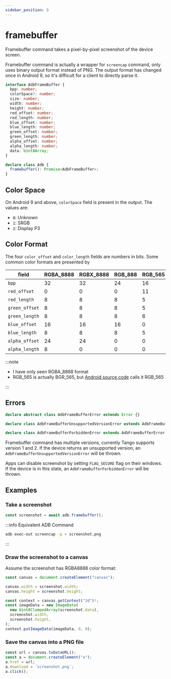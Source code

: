 ```yaml
---
sidebar_position: 9
---
```


# framebuffer

Framebuffer command takes a pixel-by-pixel screenshot of the device screen.

Framebuffer command is actually a wrapper for `screencap` command, only uses binary output format instead of PNG. The output format has changed once in Android 9, so it's difficult for a client to directly parse it.

```ts
interface AdbFrameBuffer {
  bpp: number;
  colorSpace?: number;
  size: number;
  width: number;
  height: number;
  red_offset: number;
  red_length: number;
  blue_offset: number;
  blue_length: number;
  green_offset: number;
  green_length: number;
  alpha_offset: number;
  alpha_length: number;
  data: Uint8Array;
}

declare class Adb {
  framebuffer(): Promise<AdbFrameBuffer>;
}
```

## Color Space

On Android 9 and above, `colorSpace` field is present in the output. The values are:

* `0`: Unknown
* `1`: SRGB
* `2`: Display P3

## Color Format

The four `color_offset` and `color_length` fields are numbers in bits. Some common color formats are presented by

| field          | RGBA_8888 | RGBX_8888 | RGB_888 | RGB_565  | BGRA_8888 |
| -------------- | --------- | --------- | ------- | ------- | --------- |
| `bpp`          | 32        | 32        | 24      | 16      | 32        |
| `red_offset`   | 0         | 0         | 0       | 11      | 16        |
| `red_length`   | 8         | 8         | 8       | 5       | 8         |
| `green_offset` | 8         | 8         | 8       | 5       | 8         |
| `green_length` | 8         | 8         | 8       | 6       | 8         |
| `blue_offset`  | 16        | 16        | 16      | 0       | 0         |
| `blue_length`  | 8         | 8         | 8       | 5       | 8         |
| `alpha_offset` | 24        | 24        | 0       | 0       | 24        |
| `alpha_length` | 8         | 0         | 0       | 0       | 8         |

:::note

* I have only seen RGBA_8888 format
* RGB_565 is actually BGR_565, but [Android source code](https://android.googlesource.com/platform/packages/modules/adb/+/bafac63cab3d32f7bf0e4cb0d8ff00e7e59a4e22/daemon/framebuffer_service.cpp#139) calls it RGB_565

:::

## Errors

```ts
declare abstract class AdbFrameBufferError extends Error {}

declare class AdbFrameBufferUnsupportedVersionError extends AdbFrameBufferError {}

declare class AdbFrameBufferForbiddenError extends AdbFrameBufferError {}
```

Framebuffer command has multiple versions, currently Tango supports version 1 and 2. If the device returns an unsupported version, an `AdbFrameBufferUnsupportedVersionError` will be thrown.

Apps can disable screenshot by setting `FLAG_SECURE` flag on their windows. If the device is in this state, an `AdbFrameBufferForbiddenError` will be thrown.

## Examples

### Take a screenshot

```ts transpile
const screenshot = await adb.framebuffer();
```

:::info Equivalent ADB Command

```sh
adb exec-out screencap -p > screenshot.png
```

:::

### Draw the screenshot to a canvas

Assume the screenshot has RGBA8888 color format:

```ts transpile
const canvas = document.createElement("canvas");

canvas.width = screenshot.width;
canvas.height = screenshot.height;

const context = canvas.getContext("2d")!;
const imageData = new ImageData(
  new Uint8ClampedArray(screenshot.data),
  screenshot.width,
  screenshot.height,
);
context.putImageData(imageData, 0, 0);
```

### Save the canvas into a PNG file

```ts transpile
const url = canvas.toDataURL();
const a = document.createElement("a");
a.href = url;
a.download = `screenshot.png`;
a.click();
```
